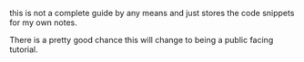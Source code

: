 this is not a complete guide by any means and just stores the code snippets for my own notes. 

There is a pretty good chance this will change to being a public facing tutorial.
